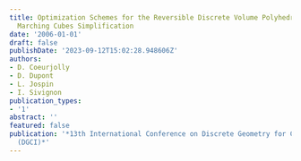 ```yaml
---
title: Optimization Schemes for the Reversible Discrete Volume Polyhedrization Using
  Marching Cubes Simplification
date: '2006-01-01'
draft: false
publishDate: '2023-09-12T15:02:28.948606Z'
authors:
- D. Coeurjolly
- D. Dupont
- L. Jospin
- I. Sivignon
publication_types:
- '1'
abstract: ''
featured: false
publication: '*13th International Conference on Discrete Geometry for Computer Imagery
  (DGCI)*'
---
```



